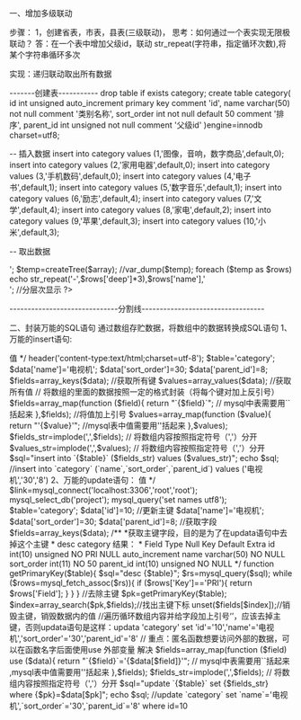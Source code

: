 一、增加多级联动

步骤：
1，创建省表，市表，县表(三级联动)，
思考：如何通过一个表实现无限极联动？
答：在一个表中增加父级id，联动
str_repeat(字符串，指定循环次数),将某个字符串循环多次

实现：递归联动取出所有数据

-------创建表-----------
drop table if exists category;
    create table category(
    id int unsigned auto_increment primary key comment 'id',
    name varchar(50) not null comment '类别名称',
    sort_order int not null default 50 comment '排序',
    parent_id int unsigned not null comment '父级id'
)engine=innodb charset=utf8;

-- 插入数据
insert into category values (1,'图像，音响，数字商品',default,0);
insert into category values (2,'家用电器',default,0);
insert into category values (3,'手机数码',default,0);
insert into category values (4,'电子书',default,1);
insert into category values (5,'数字音乐',default,1);
insert into category values (6,'励志',default,4);
insert into category values (7,'文学',default,4);
insert into category values (8,'家电',default,2);
insert into category values (9,'苹果',default,3);
insert into category values (10,'小米',default,3);

-- 取出数据
<!DOCTYPE html>
<html lang="en">
<head>
    <meta charset="UTF-8">
    <title>Title</title>
</head>
<body>
<?php
//连接数据库
$link=mysql_connect('localhost:3306','root','root');
mysql_select_db('project');
mysql_query('set names utf8');
// 获取数据
$sql="select * from category order by sort_order";
$rs=mysql_query($sql);
//将资源转成二维数组
$array=array();
while ($rows=mysql_fetch_assoc($rs)){
    $array[]=$rows;
}
//创建树型结构
function createTree($list,$parent_id=0,$deep=0){
    static $tree=array();
    foreach($list as $rows){
        if ($rows['parent_id']==$parent_id){
            $rows['deep']=$deep;
            $tree[]=$rows;
            createTree($list,$rows['id'],$deep+1);
        }
    }
    return $tree;
}
//测试
echo '<pre>';
$temp=createTree($array);
//var_dump($temp);
foreach ($temp as $rows)
    echo str_repeat('-',$rows['deep']*3),$rows['name'],'<br>'; //分层次显示
?>
</body>
</html>

------------------------------分割线----------------------------------

二、封装万能的SQL语句
通过数组存贮数据，将数组中的数据转换成SQL语句
1、万能的insert语句:

<?php
/**
 * 封装万能的insert语句
 * insert语句 中变换的只有键值对
 * 字段名=>值
 */
header('content-type:text/html;charset=utf-8');
$table='category';
$data['name']='电视机';
$data['sort_order']=30;
$data['parent_id']=8;

$fields=array_keys($data); //获取所有键
$values=array_values($data); //获取所有值

// 将数组的里面的数据按照一定的格式封装（将每个键对加上反引号）
$fields=array_map(function ($field){
    return "`{$field}`"; // mysql中表需要用``括起来
},$fields);

//将值加上引号
$values=array_map(function ($value){
    return "'{$value}'"; //mysql表中值需要用''括起来
},$values);

$fields_str=implode(',',$fields); // 将数组内容按照指定符号（','）分开
$values_str=implode(',',$values); // 将数组内容按照指定符号（','）分开

$sql="insert into `{$table}` ($fields_str) values ($values_str)";
echo $sql; //insert into `category` (`name`,`sort_order`,`parent_id`) values ('电视机','30','8')

2、万能的update语句：
<?php
/**
 * 封装万能的updata语句
 * updata语句 中变换的只有键值对
 * 字段名=>值
 */
$link=mysql_connect('localhost:3306','root','root');
mysql_select_db('project');
mysql_query('set names utf8');

$table='category';
$data['id']=10; //更新主键
$data['name']='电视机';
$data['sort_order']=30;
$data['parent_id']=8;

//获取字段
$fields=array_keys($data);

/**
 *获取主键字段，目的是为了在updata语句中去掉这个主键
 * desc category 结果：
 * Field 	Type 	Null 	Key 	Default 	Extra
id 	int(10) unsigned 	NO 	PRI 	NULL	auto_increment
name 	varchar(50) 	NO 		NULL
sort_order 	int(11) 	NO 		50
parent_id 	int(10) unsigned 	NO 		NULL
 */
function getPrimaryKey($table){
    $sql="desc {$table}";

    $rs=mysql_query($sql);
    while ($rows=mysql_fetch_assoc($rs)){
        if ($rows['Key']=='PRI'){
            return $rows['Field'];
        }
    }
}

//去除主键
$pk=getPrimaryKey($table);
$index=array_search($pk,$fields);//找出主键下标
unset($fields[$index]);//销毁主键，销毁数据内的值

//遍历循环数组内容并给字段加上引号‘’，应该去掉主键，否则updata语句是这样：updata 'category' set 'id'='10','name'='电视机','sort_order'='30','parent_id'='8'
// 重点：匿名函数想要访问外部的数据，可以在函数名字后面使用use 外部变量 解决
$fields=array_map(function ($field) use ($data){
    return "`{$field}`='{$data[$field]}'"; // mysql中表需要用``括起来 ,mysql表中值需要用''括起来
},$fields);

$fields_str=implode(',',$fields); // 将数组内容按照指定符号（','）分开

$sql="update `{$table}` set {$fields_str} where {$pk}=$data[$pk]";
echo $sql; //update `category` set `name`='电视机',`sort_order`='30',`parent_id`='8' where id=10